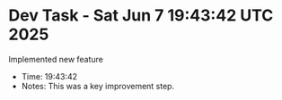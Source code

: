 # Dev Task - Sat Jun  7 19:43:42 UTC 2025
Implemented new feature
- Time: 19:43:42
- Notes: This was a key improvement step.
